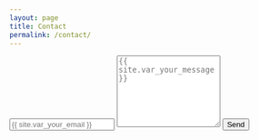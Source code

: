 ```yaml
---
layout: page
title: Contact
permalink: /contact/
---
```


<html>
<form action="https://formspree.io/johnamata@gmx.com"
      method="POST">
    <input type="email" name="_replyto" placeholder="{{ site.var_your_email }}">
    <input type="hidden" name="_next" value="{{ site.baseurl }}/thanks" />
    <input type="hidden" name="_subject" value="New submission from {{ site.url }}{{ site.baseurl }}" />
    <input type="text" name="_gotcha" style="display:none" />
    <textarea type="text" name="content" rows="8" placeholder="{{ site.var_your_message }}"></textarea>
    <input type="submit" value="Send">
</form>
</html>
